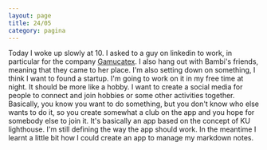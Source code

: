 ```yaml
--- 
layout: page
title: 24/05
category: pagina
---
```


Today I woke up slowly at 10. I asked to a guy on linkedin to work, in
particular for the company [Gamucatex](https://www.gamucatex.com/).
I also hang out with Bambi's friends, meaning that they came to her place.
I'm also setting down on something, I think I want to found a startup.
I'm going to work on it in my free time at night. It should be more like a
hobby. I want to create a social media for people to connect and join hobbies or
some other activities together. Basically, you know you want to do something,
but you don't know who else wants to do it, so you create somewhat a club on the
app and you hope for somebody else to join it. 
It's basically an app based on the concept of KU lighthouse. I'm still defining
the way the app should work. In the meantime I learnt a little bit how I could
create an app to manage my markdown notes.
